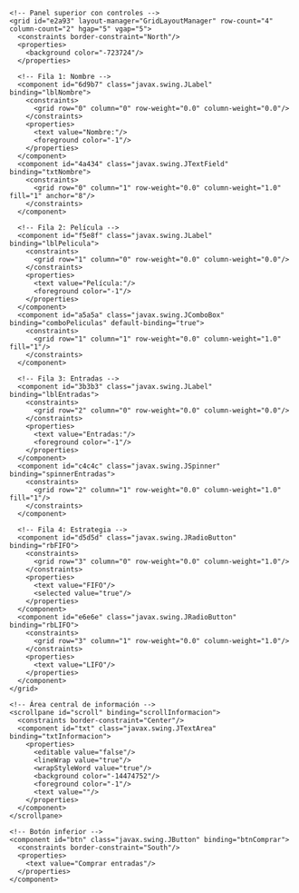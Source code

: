 <?xml version="1.0" encoding="UTF-8"?>
<form xmlns="http://www.intellij.com/uidesigner/form/" version="1" bind-to-class="VentanaCine">
  <grid id="27dc6" binding="principal" layout-manager="BorderLayout" hgap="0" vgap="0">
    <constraints>
      <xy x="20" y="20" width="500" height="600"/>
    </constraints>
    <properties>
      <background color="-723724"/>
      <foreground color="-1"/>
    </properties>

    <!-- Panel superior con controles -->
    <grid id="e2a93" layout-manager="GridLayoutManager" row-count="4" column-count="2" hgap="5" vgap="5">
      <constraints border-constraint="North"/>
      <properties>
        <background color="-723724"/>
      </properties>

      <!-- Fila 1: Nombre -->
      <component id="6d9b7" class="javax.swing.JLabel" binding="lblNombre">
        <constraints>
          <grid row="0" column="0" row-weight="0.0" column-weight="0.0"/>
        </constraints>
        <properties>
          <text value="Nombre:"/>
          <foreground color="-1"/>
        </properties>
      </component>
      <component id="4a434" class="javax.swing.JTextField" binding="txtNombre">
        <constraints>
          <grid row="0" column="1" row-weight="0.0" column-weight="1.0" fill="1" anchor="8"/>
        </constraints>
      </component>

      <!-- Fila 2: Película -->
      <component id="f5e8f" class="javax.swing.JLabel" binding="lblPelicula">
        <constraints>
          <grid row="1" column="0" row-weight="0.0" column-weight="0.0"/>
        </constraints>
        <properties>
          <text value="Película:"/>
          <foreground color="-1"/>
        </properties>
      </component>
      <component id="a5a5a" class="javax.swing.JComboBox" binding="comboPeliculas" default-binding="true">
        <constraints>
          <grid row="1" column="1" row-weight="0.0" column-weight="1.0" fill="1"/>
        </constraints>
      </component>

      <!-- Fila 3: Entradas -->
      <component id="3b3b3" class="javax.swing.JLabel" binding="lblEntradas">
        <constraints>
          <grid row="2" column="0" row-weight="0.0" column-weight="0.0"/>
        </constraints>
        <properties>
          <text value="Entradas:"/>
          <foreground color="-1"/>
        </properties>
      </component>
      <component id="c4c4c" class="javax.swing.JSpinner" binding="spinnerEntradas">
        <constraints>
          <grid row="2" column="1" row-weight="0.0" column-weight="1.0" fill="1"/>
        </constraints>
      </component>

      <!-- Fila 4: Estrategia -->
      <component id="d5d5d" class="javax.swing.JRadioButton" binding="rbFIFO">
        <constraints>
          <grid row="3" column="0" row-weight="0.0" column-weight="1.0"/>
        </constraints>
        <properties>
          <text value="FIFO"/>
          <selected value="true"/>
        </properties>
      </component>
      <component id="e6e6e" class="javax.swing.JRadioButton" binding="rbLIFO">
        <constraints>
          <grid row="3" column="1" row-weight="0.0" column-weight="1.0"/>
        </constraints>
        <properties>
          <text value="LIFO"/>
        </properties>
      </component>
    </grid>

    <!-- Área central de información -->
    <scrollpane id="scroll" binding="scrollInformacion">
      <constraints border-constraint="Center"/>
      <component id="txt" class="javax.swing.JTextArea" binding="txtInformacion">
        <properties>
          <editable value="false"/>
          <lineWrap value="true"/>
          <wrapStyleWord value="true"/>
          <background color="-14474752"/>
          <foreground color="-1"/>
          <text value=""/>
        </properties>
      </component>
    </scrollpane>

    <!-- Botón inferior -->
    <component id="btn" class="javax.swing.JButton" binding="btnComprar">
      <constraints border-constraint="South"/>
      <properties>
        <text value="Comprar entradas"/>
      </properties>
    </component>
  </grid>
</form>
